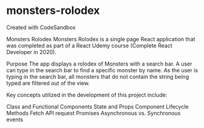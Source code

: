 # monsters-rolodex
Created with CodeSandbox


Monsters Rolodex
Monsters Rolodex is a single page React application that was completed as part of a React Udemy course (Complete React Developer in 2020).

Purpose
The app displays a rolodex of Monsters with a search bar. A user can type in the search bar to find a specific monster by name. As the user is typing in the search bar, all monsters that do not contain the string being typed are filtered out of the view.

Key concepts utilized in the development of this project include:

Class and Functional Components
State and Props
Component Lifecycle Methods
Fetch API request
Promises
Asynchronous vs. Synchronous events
